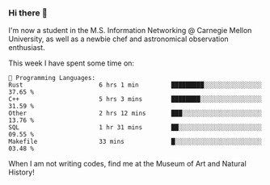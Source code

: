 ### Hi there 👋

I'm now a student in the M.S. Information Networking @ Carnegie Mellon University, as well as a newbie chef and astronomical observation enthusiast. 



<!--START_SECTION:waka-->
This week I have spent some time on: 

```text
💬 Programming Languages: 
Rust                     6 hrs 1 min         █████████░░░░░░░░░░░░░░░░   37.65 % 
C++                      5 hrs 3 mins        ████████░░░░░░░░░░░░░░░░░   31.59 % 
Other                    2 hrs 12 mins       ███░░░░░░░░░░░░░░░░░░░░░░   13.76 % 
SQL                      1 hr 31 mins        ██░░░░░░░░░░░░░░░░░░░░░░░   09.55 % 
Makefile                 33 mins             █░░░░░░░░░░░░░░░░░░░░░░░░   03.48 % 
```


<!--END_SECTION:waka-->

When I am not writing codes, find me at the Museum of Art and Natural History!
